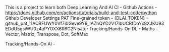 This is a project to learn both Deep Learning And AI
CI - Github Actions - https://docs.github.com/en/actions/tutorials/build-and-test-code/python
Github Developer Settings PAT Fine-grained token - {DLAI_TOKEN} =
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
Tracking/Hands-On DL -
Maths - Vector, Matrix, Transpose, Dot, SoftMax

Tracking/Hands-On AI -  
